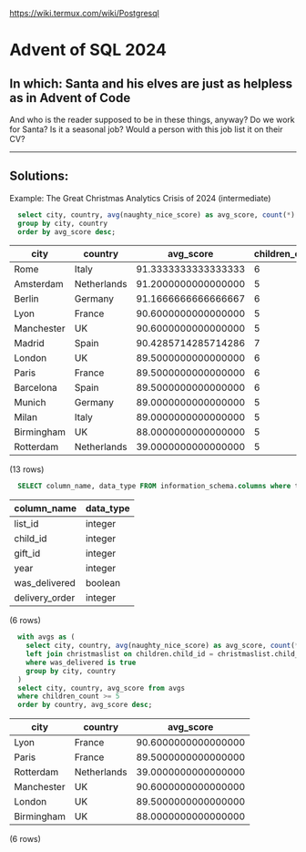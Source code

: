 https://wiki.termux.com/wiki/Postgresql

# Advent of SQL 2024

## In which: Santa and his elves are just as helpless as in Advent of Code

And who is the reader supposed to be in these things, anyway? Do we work for Santa? Is it a seasonal job? Would a person with this job list it on their CV?

---

## Solutions:

Example: The Great Christmas Analytics Crisis of 2024 (intermediate)

```sql
  select city, country, avg(naughty_nice_score) as avg_score, count(*) as children_count from children
  group by city, country
  order by avg_score desc;
```

|    city    |   country   |      avg_score      | children_count |
------------|-------------|---------------------|----------------
 Rome       | Italy       | 91.3333333333333333 |              6
 Amsterdam  | Netherlands | 91.2000000000000000 |              5
 Berlin     | Germany     | 91.1666666666666667 |              6
 Lyon       | France      | 90.6000000000000000 |              5
 Manchester | UK          | 90.6000000000000000 |              5
 Madrid     | Spain       | 90.4285714285714286 |              7
 London     | UK          | 89.5000000000000000 |              6
 Paris      | France      | 89.5000000000000000 |              6
 Barcelona  | Spain       | 89.5000000000000000 |              6
 Munich     | Germany     | 89.0000000000000000 |              5
 Milan      | Italy       | 89.0000000000000000 |              5
 Birmingham | UK          | 88.0000000000000000 |              5
 Rotterdam  | Netherlands | 39.0000000000000000 |              5
 
(13 rows)

```sql
  SELECT column_name, data_type FROM information_schema.columns where table_name = 'christmaslist';
```

|  column_name   | data_type |
----------------|-----------
 list_id        | integer
 child_id       | integer
 gift_id        | integer
 year           | integer
 was_delivered  | boolean
 delivery_order | integer
 
(6 rows)

```sql
  with avgs as (
    select city, country, avg(naughty_nice_score) as avg_score, count(*) as children_count from children
    left join christmaslist on children.child_id = christmaslist.child_id
    where was_delivered is true
    group by city, country
  )
  select city, country, avg_score from avgs
  where children_count >= 5
  order by country, avg_score desc;
```

|    city    |   country   |      avg_score      |
------------|-------------|---------------------
 Lyon       | France      | 90.6000000000000000
 Paris      | France      | 89.5000000000000000
 Rotterdam  | Netherlands | 39.0000000000000000
 Manchester | UK          | 90.6000000000000000
 London     | UK          | 89.5000000000000000
 Birmingham | UK          | 88.0000000000000000
 
(6 rows)
